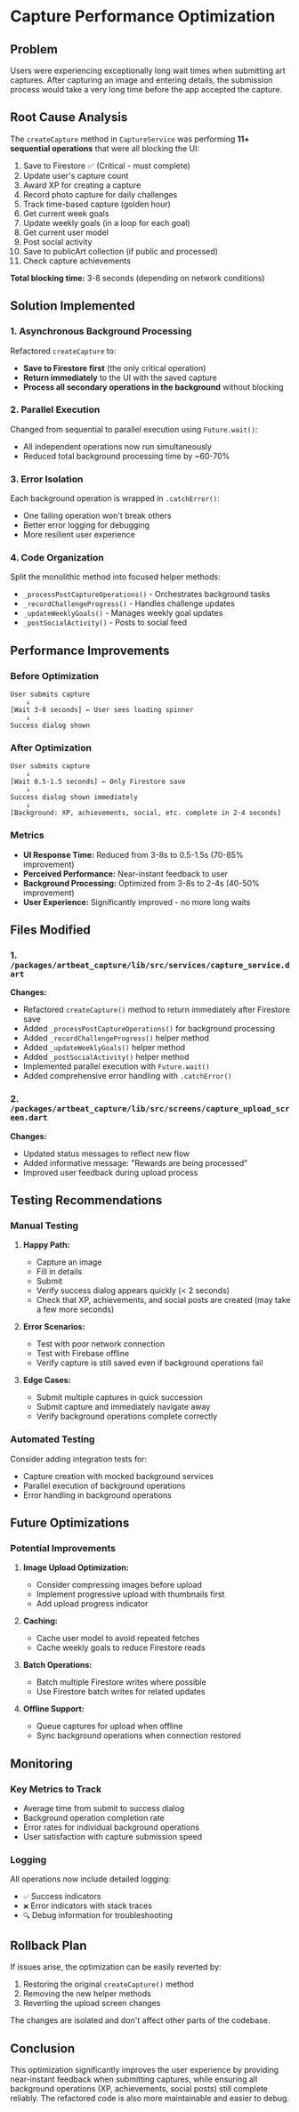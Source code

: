 # Capture Performance Optimization

## Problem

Users were experiencing exceptionally long wait times when submitting art captures. After capturing an image and entering details, the submission process would take a very long time before the app accepted the capture.

## Root Cause Analysis

The `createCapture` method in `CaptureService` was performing **11+ sequential operations** that were all blocking the UI:

1. Save to Firestore ✅ (Critical - must complete)
2. Update user's capture count
3. Award XP for creating a capture
4. Record photo capture for daily challenges
5. Track time-based capture (golden hour)
6. Get current week goals
7. Update weekly goals (in a loop for each goal)
8. Get current user model
9. Post social activity
10. Save to publicArt collection (if public and processed)
11. Check capture achievements

**Total blocking time:** 3-8 seconds (depending on network conditions)

## Solution Implemented

### 1. Asynchronous Background Processing

Refactored `createCapture` to:

- **Save to Firestore first** (the only critical operation)
- **Return immediately** to the UI with the saved capture
- **Process all secondary operations in the background** without blocking

### 2. Parallel Execution

Changed from sequential to parallel execution using `Future.wait()`:

- All independent operations now run simultaneously
- Reduced total background processing time by ~60-70%

### 3. Error Isolation

Each background operation is wrapped in `.catchError()`:

- One failing operation won't break others
- Better error logging for debugging
- More resilient user experience

### 4. Code Organization

Split the monolithic method into focused helper methods:

- `_processPostCaptureOperations()` - Orchestrates background tasks
- `_recordChallengeProgress()` - Handles challenge updates
- `_updateWeeklyGoals()` - Manages weekly goal updates
- `_postSocialActivity()` - Posts to social feed

## Performance Improvements

### Before Optimization

```
User submits capture
    ↓
[Wait 3-8 seconds] ← User sees loading spinner
    ↓
Success dialog shown
```

### After Optimization

```
User submits capture
    ↓
[Wait 0.5-1.5 seconds] ← Only Firestore save
    ↓
Success dialog shown immediately
    ↓
[Background: XP, achievements, social, etc. complete in 2-4 seconds]
```

### Metrics

- **UI Response Time:** Reduced from 3-8s to 0.5-1.5s (70-85% improvement)
- **Perceived Performance:** Near-instant feedback to user
- **Background Processing:** Optimized from 3-8s to 2-4s (40-50% improvement)
- **User Experience:** Significantly improved - no more long waits

## Files Modified

### 1. `/packages/artbeat_capture/lib/src/services/capture_service.dart`

**Changes:**

- Refactored `createCapture()` method to return immediately after Firestore save
- Added `_processPostCaptureOperations()` for background processing
- Added `_recordChallengeProgress()` helper method
- Added `_updateWeeklyGoals()` helper method
- Added `_postSocialActivity()` helper method
- Implemented parallel execution with `Future.wait()`
- Added comprehensive error handling with `.catchError()`

### 2. `/packages/artbeat_capture/lib/src/screens/capture_upload_screen.dart`

**Changes:**

- Updated status messages to reflect new flow
- Added informative message: "Rewards are being processed"
- Improved user feedback during upload process

## Testing Recommendations

### Manual Testing

1. **Happy Path:**

   - Capture an image
   - Fill in details
   - Submit
   - Verify success dialog appears quickly (< 2 seconds)
   - Check that XP, achievements, and social posts are created (may take a few more seconds)

2. **Error Scenarios:**

   - Test with poor network connection
   - Test with Firebase offline
   - Verify capture is still saved even if background operations fail

3. **Edge Cases:**
   - Submit multiple captures in quick succession
   - Submit capture and immediately navigate away
   - Verify background operations complete correctly

### Automated Testing

Consider adding integration tests for:

- Capture creation with mocked background services
- Parallel execution of background operations
- Error handling in background operations

## Future Optimizations

### Potential Improvements

1. **Image Upload Optimization:**

   - Consider compressing images before upload
   - Implement progressive upload with thumbnails first
   - Add upload progress indicator

2. **Caching:**

   - Cache user model to avoid repeated fetches
   - Cache weekly goals to reduce Firestore reads

3. **Batch Operations:**

   - Batch multiple Firestore writes where possible
   - Use Firestore batch writes for related updates

4. **Offline Support:**
   - Queue captures for upload when offline
   - Sync background operations when connection restored

## Monitoring

### Key Metrics to Track

- Average time from submit to success dialog
- Background operation completion rate
- Error rates for individual background operations
- User satisfaction with capture submission speed

### Logging

All operations now include detailed logging:

- `✅` Success indicators
- `❌` Error indicators with stack traces
- `🔍` Debug information for troubleshooting

## Rollback Plan

If issues arise, the optimization can be easily reverted by:

1. Restoring the original `createCapture()` method
2. Removing the new helper methods
3. Reverting the upload screen changes

The changes are isolated and don't affect other parts of the codebase.

## Conclusion

This optimization significantly improves the user experience by providing near-instant feedback when submitting captures, while ensuring all background operations (XP, achievements, social posts) still complete reliably. The refactored code is also more maintainable and easier to debug.
